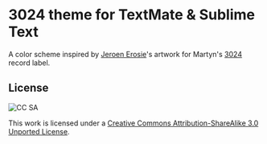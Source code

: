 # 3024 theme for TextMate & Sublime Text

A color scheme inspired by [Jeroen Erosie][1]'s artwork for Martyn's [3024][2] record label.

## License

![CC SA][3]

This work is licensed under a [Creative Commons Attribution-ShareAlike 3.0 Unported License][4].

[1]: http://www.erosie.net/
[2]: http://www.3024world.com/
[3]: http://i.creativecommons.org/l/by-sa/3.0/88x31.png
[4]: http://creativecommons.org/licenses/by-sa/3.0/deed

